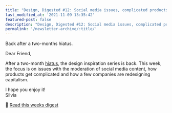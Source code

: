 ```yaml
---
title: "Design, Digested #12: Social media issues, complicated products and redesigning capitalism"
last_modified_at: '2021-11-09 13:35:42'
featured-post: false
description: "Design, Digested #12: Social media issues, complicated products and redesigning capitalism."
permalink: '/newsletter-archive/:title/'
---
```


<p class="lead">Back after a two-months hiatus.</p>

<!--more-->

Dear Friend,

After a two-month [hiatus](https://silviamaggidesign.com/photography/after-the-rain/), the design inspiration series is back. This week, the focus is on issues with the moderation of social media content, how products get complicated and how a few companies are redesigning capitalism.

<p class="detached">I hope you enjoy it!<br>
Silvia</p>

<p class="detached">🔗 <a href="https://silviamaggidesign.com/design-digested/social-media-content-moderation/">Read this weeks digest</a></p>